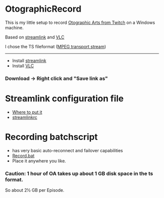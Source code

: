 # OtographicRecord
This is my little setup to record [Otographic Arts from Twitch](https://www.twitch.tv/otographic) on a Windows machine.

Based on [streamlink](https://streamlink.github.io/) and [VLC](www.videolan.org)

I chose the TS fileformat ([MPEG transport stream](https://en.wikipedia.org/wiki/MPEG_transport_stream))  

------

+ Install [streamlink](https://streamlink.github.io/install.html)
+ Install [VLC](https://www.videolan.org/vlc/)

### Download -> Right click and "Save link as"

# Streamlink configuration file
+ [Where to put it](https://streamlink.github.io/cli.html#configuration-file)
+ [streamlinkrc](https://raw.githubusercontent.com/Chaosmeister/OtographicRecord/master/streamlinkrc)

# Recording batchscript
+ has very basic auto-reconnect and failover capabilities
+ [Record.bat](https://raw.githubusercontent.com/Chaosmeister/OtographicRecord/master/record.bat)
+ Place it anywhere you like.

### Caution: 1 hour of OA takes up about 1 GB disk space in the ts format.
So about 2½ GB per Episode.
